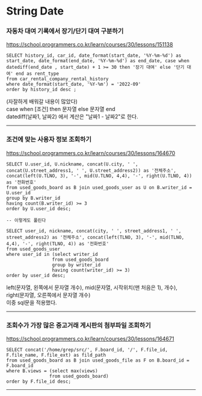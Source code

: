# String Date
  
### 자동차 대여 기록에서 장기/단기 대여 구분하기
https://school.programmers.co.kr/learn/courses/30/lessons/151138
```mysql
SELECT history_id, car_id, date_format(start_date, '%Y-%m-%d') as start_date, date_format(end_date, '%Y-%m-%d') as end_date, case when datediff(end_date , start_date) + 1 >= 30 then '장기 대여' else '단기 대여' end as rent_type
from car_rental_company_rental_history
where date_format(start_date, '%Y-%m') = '2022-09'
order by history_id desc ;
```
(자잘하게 배워갈 내용이 많았다)  
case when [조건] then 문자열 else 문자열 end  
datediff(날짜1, 날짜2) 에서 계산은 "날짜1 - 날짜2"로 한다.  

---

### 조건에 맞는 사용자 정보 조회하기
https://school.programmers.co.kr/learn/courses/30/lessons/164670
```mysql
SELECT U.user_id, U.nickname, concat(U.city, ' ', concat(U.street_address1, ' ', U.street_address2)) as '전체주소', 
concat(left(U.TLNO, 3), '-', mid(U.TLNO, 4,4), '-', right(U.TLNO, 4)) as '전화번호'
from used_goods_board as B join used_goods_user as U on B.writer_id = U.user_id
group by B.writer_id
having count(B.writer_id) >= 3
order by U.user_id desc;

-- 이렇게도 풀린다

SELECT user_id, nickname, concat(city, ' ', street_address1, ' ', street_address2) as '전체주소', concat(left(TLNO, 3), '-', mid(TLNO, 4,4), '-', right(TLNO, 4)) as '전화번호'
from used_goods_user
where user_id in (select writer_id
                 from used_goods_board
                 group by writer_id
                 having count(writer_id) >= 3)
order by user_id desc; 
```
left(문자열, 왼쪽에서 문자열 개수), mid(문자열, 시작위치(맨 처음은 1), 개수), right(문자열, 오른쪽에서 문자열 개수)  
이중 sql문을 적용했다.  

---

### 조회수가 가장 많은 중고거래 게시판의 첨부파일 조회하기
https://school.programmers.co.kr/learn/courses/30/lessons/164671
```mysql
SELECT concat('/home/grep/src/', F.board_id, '/', F.file_id, F.file_name, F.file_ext) as fild_path
from used_goods_board as B join used_goods_file as F on B.board_id = F.board_id
where B.views = (select max(views)
                from used_goods_board)
order by F.file_id desc;
```

---

### 
